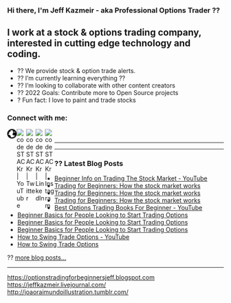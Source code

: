 

<!--
**jeffkazmeir/jeffkazmeir** is a ✨ _special_ ✨ repository because its `README.md` (this file) appears on your GitHub profile.

Here are some ideas to get you started:

- 🔭 I’m currently working on ...
- 🌱 I’m currently learning ...
- 👯 I’m looking to collaborate on ...
- 🤔 I’m looking for help with ...
- 💬 Ask me about ...
- 📫 How to reach me: ...
- 😄 Pronouns: ...
- ⚡ Fun fact: ...
-->
### Hi there, I'm Jeff Kazmeir - aka Professional Options Trader ??
## I work at a stock & options trading company, interested in cutting edge technology and coding.

- ?? We provide stock & option trade alerts.
- ?? I’m currently learning everything ??
- ?? I’m looking to collaborate with other content creators
- ?? 2022 Goals: Contribute more to Open Source projects
- ? Fun fact: I love to paint and trade stocks


### Connect with me:

[<img align="left" alt="codeSTACKr.com" width="22px" src="https://raw.githubusercontent.com/iconic/open-iconic/master/svg/globe.svg" />][website]
[<img align="left" alt="codeSTACKr | YouTube" width="22px" src="https://cdn.jsdelivr.net/npm/simple-icons@v3/icons/youtube.svg" />][youtube]
[<img align="left" alt="codeSTACKr | Twitter" width="22px" src="https://cdn.jsdelivr.net/npm/simple-icons@v3/icons/twitter.svg" />][twitter]
[<img align="left" alt="codeSTACKr | LinkedIn" width="22px" src="https://cdn.jsdelivr.net/npm/simple-icons@v3/icons/linkedin.svg" />][linkedin]
[<img align="left" alt="codeSTACKr | Instagram" width="22px" src="https://cdn.jsdelivr.net/npm/simple-icons@v3/icons/instagram.svg" />][instagram]

<br />

---

---

### ?? Latest Blog Posts

<!-- BLOG-POST-LIST:START -->
- [Beginner Info on Trading The Stock Market - YouTube](https://www.youtube.com/watch?v=agYTfxf2c3o&feature=youtu.be)
- [Trading for Beginners: How the stock market works](https://optionstradingforbeginnersjeff.blogspot.com/2021/10/trading-for-beginners-how-stock-market.html)
- [Trading for Beginners: How the stock market works](https://howtotradeoptionsforbeginners.wordpress.com/2021/10/26/trading-for-beginners-how-the-stock-market-works/)
- [Trading for Beginners: How the stock market works](https://optionstradingforbeginnersjeff.blogspot.com/2021/10/trading-for-beginners-how-stock-market.html)
- [Best Options Trading Books For Beginner - YouTube](https://www.youtube.com/watch?v=ulBakuVaLJA&feature=youtu.be)
- [Beginner Basics for People Looking to Start Trading Options](https://optionstradingforbeginnersjeff.blogspot.com/2021/10/beginner-basics-for-people-looking-to.html)
- [Beginner Basics for People Looking to Start Trading Options](https://howtotradeoptionsforbeginners.wordpress.com/2021/10/22/beginner-basics-for-people-looking-to-start-trading-options/)
- [Beginner Basics for People Looking to Start Trading Options](https://optionstradingforbeginnersjeff.blogspot.com/2021/10/beginner-basics-for-people-looking-to.html)
- [How to Swing Trade Options - YouTube](https://www.youtube.com/watch?v=NB3a1SFOHwM&feature=youtu.be)
- [How to Swing Trade Options](https://howtotradeoptionsforbeginners.wordpress.com/2021/10/18/how-to-swing-trade-options/)
<!-- BLOG-POST-LIST:END -->

?? [more blog posts...](https://theministerofcapitalism.com/blog/)

---


[website]: https://kingtradingsystems.com/blog/
[twitter]: https://twitter.com/optionstradejef
[youtube]: https://www.youtube.com/channel/UCEo82TuA0YdbXyO2oPecIHQ
[instagram]: https://tradingoptionsforbeginners.medium.com
[linkedin]: https://ca.linkedin.com/in/theministerofcapitalism
 https://optionstradingforbeginnersjeff.blogspot.com
 https://jeffkazmeir.livejournal.com/
 http://joaoraimundoillustration.tumblr.com/



